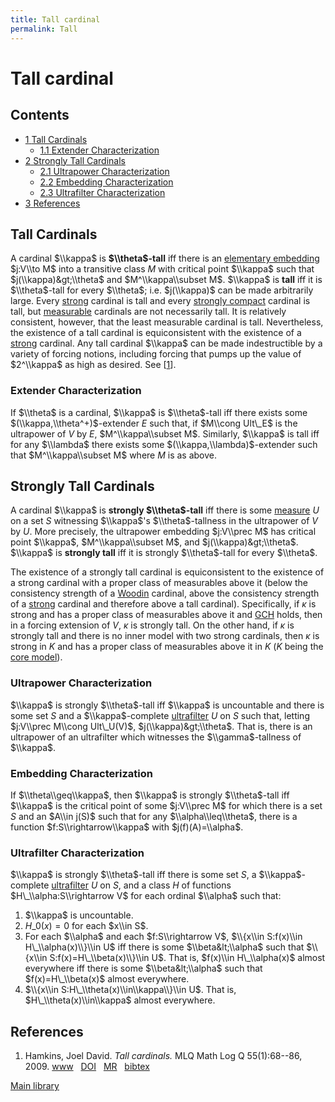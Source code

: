 ```yaml
---
title: Tall cardinal
permalink: Tall
---
```

# Tall cardinal











  



## Contents


-   [<span class="tocnumber">1</span> <span class="toctext">Tall
    Cardinals</span>](#Tall_Cardinals)
    -   [<span class="tocnumber">1.1</span> <span
        class="toctext">Extender
        Characterization</span>](#Extender_Characterization)
-   [<span class="tocnumber">2</span> <span class="toctext">Strongly
    Tall Cardinals</span>](#Strongly_Tall_Cardinals)
    -   [<span class="tocnumber">2.1</span> <span
        class="toctext">Ultrapower
        Characterization</span>](#Ultrapower_Characterization)
    -   [<span class="tocnumber">2.2</span> <span
        class="toctext">Embedding
        Characterization</span>](#Embedding_Characterization)
    -   [<span class="tocnumber">2.3</span> <span
        class="toctext">Ultrafilter
        Characterization</span>](#Ultrafilter_Characterization)
-   [<span class="tocnumber">3</span> <span
    class="toctext">References</span>](#References)


## Tall Cardinals

A cardinal $\\kappa$ is **$\\theta$-tall** iff there is an [elementary
embedding](/Elementary_embedding "Elementary embedding")
$j:V\\to M$ into a transitive class $M$ with critical point $\\kappa$
such that $j(\\kappa)&gt;\\theta$ and $M^\\kappa\\subset M$. $\\kappa$
is **tall** iff it is $\\theta$-tall for every $\\theta$; i.e.
$j(\\kappa)$ can be made arbitrarily large. Every
[strong](/Strong "Strong")
cardinal is tall and every [strongly
compact](/Strongly_compact "Strongly compact")
cardinal is tall, but
[measurable](/Measurable "Measurable")
cardinals are not necessarily tall. It is relatively consistent,
however, that the least measurable cardinal is tall. Nevertheless, the
existence of a tall cardinal is equiconsistent with the existence of a
[strong](/Strong "Strong")
cardinal. Any tall cardinal $\\kappa$ can be made indestructible by a
variety of forcing notions, including forcing that pumps up the value of
$2^\\kappa$ as high as desired. See
\[[1](#bibkey_Hamkins2009:TallCardinals)\].

### <span id="Extender_Characterization" class="mw-headline">Extender Characterization</span>

If $\\theta$ is a cardinal, $\\kappa$ is $\\theta$-tall iff there exists
some $(\\kappa,\\theta^+)$-extender $E$ such that, if $M\\cong Ult\_E$
is the ultrapower of $V$ by $E$, $M^\\kappa\\subset M$. Similarly,
$\\kappa$ is tall iff for any $\\lambda$ there exists some
$(\\kappa,\\lambda)$-extender such that $M^\\kappa\\subset M$ where $M$
is as above.

## Strongly Tall Cardinals

A cardinal $\\kappa$ is **strongly $\\theta$-tall** iff there is some
[measure](/Filter "Filter")
$U$ on a set $S$ witnessing $\\kappa$'s $\\theta$-tallness in the
ultrapower of $V$ by $U$. More precisely, the ultrapower embedding
$j:V\\prec M$ has critical point $\\kappa$, $M^\\kappa\\subset M$, and
$j(\\kappa)&gt;\\theta$. $\\kappa$ is **strongly tall** iff it is
strongly $\\theta$-tall for every $\\theta$.

The existence of a strongly tall cardinal is equiconsistent to the
existence of a strong cardinal with a proper class of measurables above
it (below the consistency strength of a
[Woodin](/Woodin "Woodin")
cardinal, above the consistency strength of a
[strong](/Strong "Strong")
cardinal and therefore above a tall cardinal). Specifically, if $κ$ is
strong and has a proper class of measurables above it and
<a href="/Continuum_hypothesis" class="mw-redirect" title="Continuum hypothesis">GCH</a>
holds, then in a forcing extension of $V$, $κ$ is strongly tall. On the
other hand, if $κ$ is strongly tall and there is no inner model with two
strong cardinals, then $κ$ is strong in $K$ and has a proper class of
measurables above it in $K$ ($K$ being the [core
model](/Core_model "Core model")).

### <span id="Ultrapower_Characterization" class="mw-headline">Ultrapower Characterization</span>

$\\kappa$ is strongly $\\theta$-tall iff $\\kappa$ is uncountable and
there is some set $S$ and a $\\kappa$-complete
[ultrafilter](/Filter "Filter")
$U$ on $S$ such that, letting $j:V\\prec M\\cong Ult\_U(V)$,
$j(\\kappa)&gt;\\theta$. That is, there is an ultrapower of an
ultrafilter which witnesses the $\\gamma$-tallness of $\\kappa$.

### <span id="Embedding_Characterization" class="mw-headline">Embedding Characterization</span>

If $\\theta\\geq\\kappa$, then $\\kappa$ is strongly $\\theta$-tall iff
$\\kappa$ is the critical point of some $j:V\\prec M$ for which there is
a set $S$ and an $A\\in j(S)$ such that for any $\\alpha\\leq\\theta$,
there is a function $f:S\\rightarrow\\kappa$ with $j(f)(A)=\\alpha$.

### <span id="Ultrafilter_Characterization" class="mw-headline">Ultrafilter Characterization</span>

$\\kappa$ is strongly $\\theta$-tall iff there is some set $S$, a
$\\kappa$-complete
[ultrafilter](/Filter "Filter")
$U$ on $S$, and a class $H$ of functions $H\_\\alpha:S\\rightarrow V$
for each ordinal $\\alpha$ such that:

1.  $\\kappa$ is uncountable.
2.  $H\_0(x)=0$ for each $x\\in S$.
3.  For each $\\alpha$ and each $f:S\\rightarrow V$, $\\{x\\in
    S:f(x)\\in H\_\\alpha(x)\\}\\in U$ iff there is some
    $\\beta&lt;\\alpha$ such that $\\{x\\in S:f(x)=H\_\\beta(x)\\}\\in
    U$. That is, $f(x)\\in H\_\\alpha(x)$ almost everywhere iff there is
    some $\\beta&lt;\\alpha$ such that $f(x)=H\_\\beta(x)$ almost
    everywhere.
4.  $\\{x\\in S:H\_\\theta(x)\\in\\kappa\\}\\in U$. That is,
    $H\_\\theta(x)\\in\\kappa$ almost everywhere.

## References

1.  <span id="bibkey_Hamkins2009:TallCardinals">Hamkins, Joel David.
    *Tall cardinals.* MLQ Math Log Q 55(1):68--86, 2009.
    <a href="http://boolesrings.org/hamkins/tallcardinals/" class="extiw">www</a>   <a href="http://web.archive.org/web/20191005075141/http://dx.doi.org/10.1002/malq.200710084" class="extiw">DOI</a>   <a href="http://web.archive.org/web/20191005075141/http://www.ams.org/mathscinet-getitem?mr=2489293" class="extiw">MR</a>   <a href="javascript:bibpopup(&#39;@ARTICLE%7BHamkins2009:TallCardinals,%20%20%20%20AUTHOR%20=%20%7BHamkins,%20Joel%20David%7D,%3Cbr%3E%20%20%20%20%20TITLE%20=%20%7BTall%20cardinals%7D,%3Cbr%3E%20%20%20JOURNAL%20=%20%7BMLQ%20Math.%20Log.%20Q.%7D,%3Cbr%3E%20%20FJOURNAL%20=%20%7BMLQ.%20Mathematical%20Logic%20Quarterly%7D,%3Cbr%3E%20%20%20%20VOLUME%20=%20%7B55%7D,%3Cbr%3E%20%20%20%20%20%20YEAR%20=%20%7B2009%7D,%3Cbr%3E%20%20%20%20NUMBER%20=%20%7B1%7D,%3Cbr%3E%20%20%20%20%20PAGES%20=%20%7B68--86%7D,%3Cbr%3E%20%20%20%20%20%20ISSN%20=%20%7B0942-5616%7D,%3Cbr%3E%20%20%20MRCLASS%20=%20%7B03E55%20(03E35)%7D,%3Cbr%3E%20%20MRNUMBER%20=%20%7B2489293%20(2010g:03083)%7D,%3Cbr%3EMRREVIEWER%20=%20%7BCarlos%20A.%20Di%20Prisco%7D,%3Cbr%3E%20%20%20%20%20%20%20DOI%20=%20%7B10.1002/malq.200710084%7D,%3Cbr%3E%20%20%20%20%20%20%20URL%20=%20%7Bhttp://boolesrings.org/hamkins/tallcardinals/%7D,%3Cbr%3E%7D&#39;)" class="bibtex">bibtex</a></span>

[Main
library](/Library "Library")


